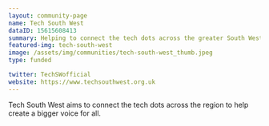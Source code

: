 ```yaml
---
layout: community-page
name: Tech South West
dataID: 15615608413
summary: Helping to connect the tech dots across the greater South West.
featured-img: tech-south-west
image: /assets/img/communities/tech-south-west_thumb.jpeg
type: funded

twitter: TechSWofficial
website: https://www.techsouthwest.org.uk
---
```

Tech South West aims to connect the tech dots across the region to help create a bigger voice for all.
